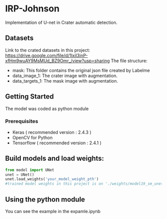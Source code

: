 # IRP-Johnson

Implementation of U-net in Crater automatic detection.

## Datasets
Link to the crated datasets in this project: https://drive.google.com/file/d/1lxiI3inP-xfHm9wuAY9MsMUd_BZ9Omr_/view?usp=sharing
The file structure:
* mask: This folder contains the original json file created by Labelme
* data_image_1: The crater image with augmentation.
* data_targets_1: The mask image with augmentation.



## Getting Started
The model was coded as python module
### Prerequisites

* Keras ( recommended version : 2.4.3 )
* OpenCV for Python
* Tensorflow ( recommended  version : 2.4.1 )


## Build models and load weights:
```python
from model import UNet
unet = UNet()
unet.load_weights('your_model_weight_pth')
#trained model weights in this project is on './weights/model19_sm_unet_iou_nearest_binary_4.h5'
```


## Using the python module
You can see the example in the expamle.ipynb












